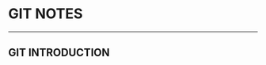 # GIT NOTES
-----------------------------------------------------------------------------------------------
## GIT INTRODUCTION
